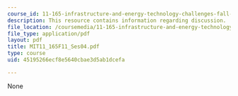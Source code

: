 ```yaml
---
course_id: 11-165-infrastructure-and-energy-technology-challenges-fall-2011
description: This resource contains information regarding discussion.
file_location: /coursemedia/11-165-infrastructure-and-energy-technology-challenges-fall-2011/45195266ecf8e5640cbae3d5ab1dcefa_MIT11_165F11_Ses04.pdf
file_type: application/pdf
layout: pdf
title: MIT11_165F11_Ses04.pdf
type: course
uid: 45195266ecf8e5640cbae3d5ab1dcefa

---
```

None